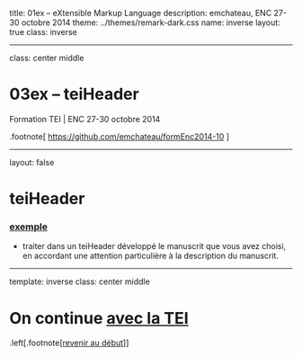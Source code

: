 title: 01ex – eXtensible Markup Language
description: emchateau, ENC 27-30 octobre 2014
theme: ../themes/remark-dark.css
name: inverse
layout: true
class: inverse

---

class: center middle

# 03ex – teiHeader
Formation TEI | ENC 27-30 octobre 2014

.footnote[ https://github.com/emchateau/formEnc2014-10 ]

---

layout: false

# teiHeader

### [exemple](../exercices/)

- traiter dans un teiHeader développé le manuscrit que vous avez choisi, en accordant une attention particulière à la description du manuscrit.

---

template: inverse
class: center middle

# On continue [avec la TEI](06-editionCritique.html)

.left[.footnote[[revenir au début](#index)]]
